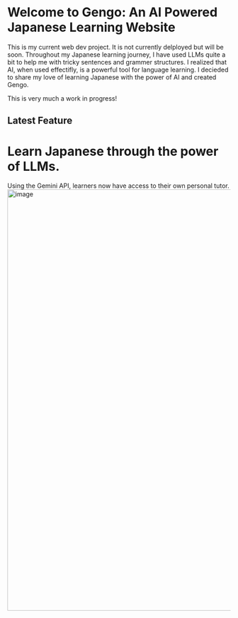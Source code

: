 # Welcome to Gengo: An AI Powered Japanese Learning Website #

This is my current web dev project. It is not currently delployed but will be soon.
Throughout my Japanese learning journey, I have used LLMs quite a bit to help me with tricky sentences and grammer structures.
I realized that AI, when used effectifly, is a powerful tool for language learning.
I decieded to share my love of learning Japanese with the power of AI and created Gengo.

This is very much a work in progress!

## Latest Feature ##
# Learn Japanese through the power of LLMs. #
Using the Gemini API, learners now have access to their own personal tutor.
<img width="1920" height="951" alt="image" src="https://github.com/user-attachments/assets/c77b3aa2-b309-46bb-9e46-e4c279442a49" />
